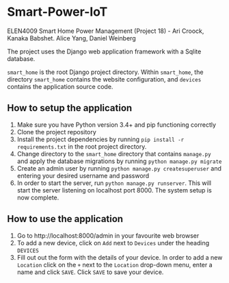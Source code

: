 # Smart-Power-IoT
ELEN4009 Smart Home Power Management (Project 18) - Ari Croock, Kanaka Babshet. Alice Yang, Daniel Weinberg

The project uses the Django web application framework with a Sqlite database.

`smart_home` is the root Django project directory.
Within `smart_home`, the directory `smart_home` contains the website configuration, and `devices` contains the application source code.

## How to setup the application
1. Make sure you have Python version 3.4+ and pip functioning correctly
2. Clone the project repository
3. Install the project dependencies by running `pip install -r requirements.txt` in the root project directory.
4. Change directory to the `smart_home` directory that contains `manage.py` and apply the database migrations by running `python manage.py migrate`
5. Create an admin user by running `python manage.py createsuperuser` and entering your desired username and password
6. In order to start the server, run `python manage.py runserver`. This will start the server listening on localhost port 8000. The system setup is now complete.

## How to use the application
1. Go to http://localhost:8000/admin in your favourite web browser
2. To add a new device, click on `Add` next to `Devices` under the heading `DEVICES`
3. Fill out out the form with the details of your device. In order to add a new `Location` click on the `+` next to the `Location` drop-down menu, enter a name and click `SAVE`. Click `SAVE` to save your device. 
